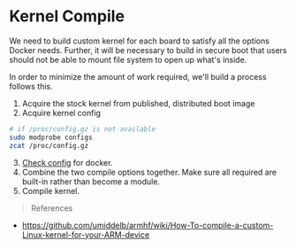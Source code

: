 # Kernel Compile  

We need to build custom kernel for each board to satisfy all the options Docker needs. Further, it will be necessary to build in secure boot that users should not be able to mount file system to open up what's inside.

In order to minimize the amount of work required, we'll build a process follows this.

1. Acquire the stock kernel from published, distributed boot image
2. Acquire kernel config

  ```sh
  # if /proc/config.gz is not available
  sudo modprobe configs
  zcat /proc/config.gz
  ```
3. [Check config](https://github.com/docker/docker/blob/master/contrib/check-config.sh) for docker.
4. Combine the two compile options together. Make sure all required are built-in rather than become a module.
5. Compile kernel.


> References

- <https://github.com/umiddelb/armhf/wiki/How-To-compile-a-custom-Linux-kernel-for-your-ARM-device>